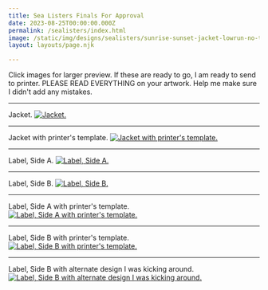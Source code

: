 ```yaml
---
title: Sea Listers Finals For Approval
date: 2023-08-25T00:00:00.000Z
permalink: /sealisters/index.html
image: /static/img/designs/sealisters/sunrise-sunset-jacket-lowrun-no-template.jpg
layout: layouts/page.njk

---
```


Click images for larger preview.
If these are ready to go, I am ready to send to printer.
PLEASE READ EVERYTHING on your artwork. Help me make sure I didn't add any mistakes.

___

Jacket.
[![Jacket.](/static/img/designs/sealisters/sunrise-sunset-jacket-lowrun-no-template.jpg?nf_resize=fit&w=750)](/static/img/designs/sealisters/sunrise-sunset-jacket-lowrun-no-template.jpg)

___

Jacket with printer's template.
[![Jacket with printer's template.](/static/img/designs/sealisters/sunrise-sunset-jacket-lowrun-w-template.jpg?nf_resize=fit&w=750)](/static/img/designs/sealisters/sunrise-sunset-jacket-lowrun-w-template.jpg)

___


Label, Side A.
[![Label, Side A.](/static/img/designs/sealisters/sunrise-sunset-centerlabel-SIDE-A-no-template.jpg?nf_resize=fit&w=750)](/static/img/designs/sealisters/sunrise-sunset-centerlabel-SIDE-A-no-template.jpg)

___


Label, Side B.
[![Label, Side B.](/static/img/designs/sealisters/sunrise-sunset-centerlabel-SIDE-B-no-template.jpg?nf_resize=fit&w=750)](/static/img/designs/sealisters/sunrise-sunset-centerlabel-SIDE-B-no-template.jpg)

___


Label, Side A with printer's template.
[![Label, Side A with printer's template.](/static/img/designs/sealisters/sunrise-sunset-centerlabel-SIDE-A-w-template.jpg?nf_resize=fit&w=750)](/static/img/designs/sealisters/sunrise-sunset-centerlabel-SIDE-A-w-template.jpg)

___


Label, Side B with printer's template.
[![Label, Side B with printer's template.](/static/img/designs/sealisters/sunrise-sunset-centerlabel-SIDE-B-w-template.jpg?nf_resize=fit&w=750)](/static/img/designs/sealisters/sunrise-sunset-centerlabel-SIDE-B-w-template.jpg)

___


Label, Side B with alternate design I was kicking around.
[![Label, Side B with alternate design I was kicking around.](/static/img/designs/sealisters/sunrise-sunset-centerlabel-tire-SIDE-B.jpg?nf_resize=fit&w=750)](/static/img/designs/sealisters/sunrise-sunset-centerlabel-tire-SIDE-B.jpg)


